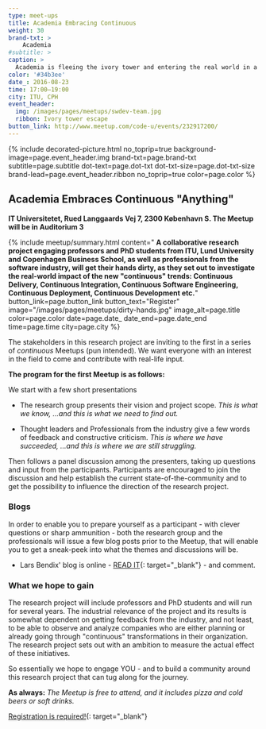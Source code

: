 ```yaml
---
type: meet-ups
title: Academia Embracing Continuous
weight: 30
brand-txt: >
    Academia
#subtitle: >
caption: >
  Academia is fleeing the ivory tower and entering the real world in a collaborative research project about Continuous "Anything". Join this presentation and panel discussion meetup.
color: '#34b3ee'
date_: 2016-08-23
time: 17:00—19:00
city: ITU, CPH
event_header:
  img: /images/pages/meetups/swdev-team.jpg
  ribbon: Ivory tower escape
button_link: http://www.meetup.com/code-u/events/232917200/
---
```


{% include decorated-picture.html
no_toprip=true
background-image=page.event_header.img
brand-txt=page.brand-txt
subtitle=page.subtitle
dot-text=page.dot-txt
dot-txt-size=page.dot-txt-size
brand-lead=page.event_header.ribbon
no_toprip=true
color=page.color %}

## Academia Embraces Continuous "Anything"

__IT Universitetet, Rued Langgaards Vej 7, 2300 København S. The Meetup will be in Auditorium 3__


{% include meetup/summary.html
content="
__A collaborative research project engaging professors and PhD students from ITU, Lund University and Copenhagen Business School, as well as professionals from the software industry, will get their hands dirty, as they set out to investigate the real-world impact of the new \"continuous\" trends: Continuous Delivery, Continuous Integration, Continuous Software Engineering, Continuous Deployment, Continuous Development etc.__"
button_link=page.button_link
button_text="Register"
image="/images/pages/meetups/dirty-hands.jpg"
image_alt=page.title
color=page.color
date=page.date_
date_end=page.date_end
time=page.time
city=page.city
%}

The stakeholders in this research project are inviting to the first in a series of _continuous_ Meetups (pun intended). We want everyone with an interest in the field to come and contribute with real-life input.

__The program for the first Meetup is as follows:__

We start with a few short presentations

* The research group presents their vision and project scope. _This is what we know, ...and this is what we need to find out._

* Thought leaders and Professionals from the industry give a few words of feedback and constructive criticism. _This is where we have succeeded, ...and this is where we are still struggling._

Then follows a panel discussion among the presenters, taking up questions and input from the participants. Participants are encouraged to join the discussion and help establish the current state-of-the-community and to get the possibility to influence the direction of the research project.

### Blogs

In order to enable you to prepare yourself as a participant - with clever questions or sharp ammunition - both the research group and the professionals will issue a few blog posts prior to the Meetup, that will enable you to get a sneak-peek into what the themes and discussions will be.

* Lars Bendix' blog is online - [READ IT](https://www.linkedin.com/pulse/academia-embraces-continuous-anything-lars-bendix){: target="_blank"} - and comment.

### What we hope to gain

The research project will include professors and PhD students and will run for several years. The industrial relevance of the project and its results is somewhat dependent on getting feedback from the industry, and not least, to be able to observe and analyze companies who are either planning or already going through \"continuous\" transformations in their organization. The research project sets out with an ambition to measure the actual effect of these initiatives.

So essentially we hope to engage YOU - and to build a community around this research project that can tug along for the journey.

__As always:__ _The Meetup is free to attend, and it includes pizza and cold beers or soft drinks._

[Registration is required!](http://www.meetup.com/code-u/events/232917200/){: target="_blank"}
